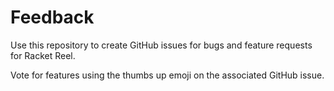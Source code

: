 # Feedback

Use this repository to create GitHub issues for bugs and feature requests for Racket Reel.

Vote for features using the thumbs up emoji on the associated GitHub issue.
